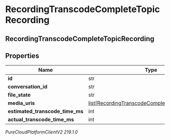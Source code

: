 # RecordingTranscodeCompleteTopicRecording

## RecordingTranscodeCompleteTopicRecording

## Properties

|Name | Type | Description | Notes|
|------------ | ------------- | ------------- | -------------|
| **id** | str |  | [optional] |
| **conversation_id** | str |  | [optional] |
| **file_state** | str |  | [optional] |
| **media_uris** | [list[RecordingTranscodeCompleteTopicMediaResult]](RecordingTranscodeCompleteTopicMediaResult) |  | [optional] |
| **estimated_transcode_time_ms** | int |  | [optional] |
| **actual_transcode_time_ms** | int |  | [optional] |



_PureCloudPlatformClientV2 219.1.0_
